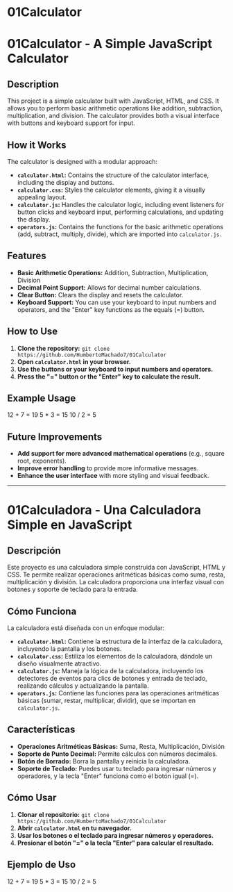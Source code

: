 # 01Calculator

# 01Calculator - A Simple JavaScript Calculator

## Description

This project is a simple calculator built with JavaScript, HTML, and CSS. It allows you to perform basic arithmetic operations like addition, subtraction, multiplication, and division. The calculator provides both a visual interface with buttons and keyboard support for input.

## How it Works

The calculator is designed with a modular approach:

* **`calculator.html`:** Contains the structure of the calculator interface, including the display and buttons.
* **`calculator.css`:** Styles the calculator elements, giving it a visually appealing layout.
* **`calculator.js`:** Handles the calculator logic, including event listeners for button clicks and keyboard input, performing calculations, and updating the display.
* **`operators.js`:** Contains the functions for the basic arithmetic operations (add, subtract, multiply, divide), which are imported into `calculator.js`.

## Features

* **Basic Arithmetic Operations:** Addition, Subtraction, Multiplication, Division
* **Decimal Point Support:** Allows for decimal number calculations.
* **Clear Button:** Clears the display and resets the calculator.
* **Keyboard Support:** You can use your keyboard to input numbers and operators, and the "Enter" key functions as the equals (=) button.

## How to Use

1. **Clone the repository:** `git clone https://github.com/HumbertoMachado7/01Calculator`
2. **Open `calculator.html` in your browser.**
3. **Use the buttons or your keyboard to input numbers and operators.**
4. **Press the "=" button or the "Enter" key to calculate the result.**

## Example Usage

12 + 7 = 19
5 * 3 = 15
10 / 2 = 5



## Future Improvements

*   **Add support for more advanced mathematical operations** (e.g., square root, exponents).
*   **Improve error handling** to provide more informative messages.
*   **Enhance the user interface** with more styling and visual feedback.

---

# 01Calculadora - Una Calculadora Simple en JavaScript

## Descripción

Este proyecto es una calculadora simple construida con JavaScript, HTML y CSS. Te permite realizar operaciones aritméticas básicas como suma, resta, multiplicación y división. La calculadora proporciona una interfaz visual con botones y soporte de teclado para la entrada.

## Cómo Funciona

La calculadora está diseñada con un enfoque modular:

* **`calculator.html`:** Contiene la estructura de la interfaz de la calculadora, incluyendo la pantalla y los botones.
* **`calculator.css`:** Estiliza los elementos de la calculadora, dándole un diseño visualmente atractivo.
* **`calculator.js`:** Maneja la lógica de la calculadora, incluyendo los detectores de eventos para clics de botones y entrada de teclado, realizando cálculos y actualizando la pantalla.
* **`operators.js`:** Contiene las funciones para las operaciones aritméticas básicas (sumar, restar, multiplicar, dividir), que se importan en `calculator.js`.

## Características

* **Operaciones Aritméticas Básicas:** Suma, Resta, Multiplicación, División
* **Soporte de Punto Decimal:** Permite cálculos con números decimales.
* **Botón de Borrado:** Borra la pantalla y reinicia la calculadora.
* **Soporte de Teclado:** Puedes usar tu teclado para ingresar números y operadores, y la tecla "Enter" funciona como el botón igual (=).

## Cómo Usar

1. **Clonar el repositorio:** `git clone https://github.com/HumbertoMachado7/01Calculator`
2. **Abrir `calculator.html` en tu navegador.**
3. **Usar los botones o el teclado para ingresar números y operadores.**
4. **Presionar el botón "=" o la tecla "Enter" para calcular el resultado.**

## Ejemplo de Uso

12 + 7 = 19
5 * 3 = 15
10 / 2 = 5